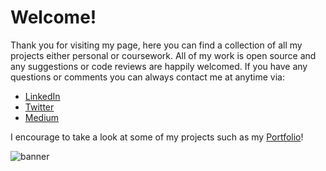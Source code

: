 # Welcome!

Thank you for visiting my page, here you can find a collection of all my projects either personal or coursework. All of my work is open source and any suggestions or code reviews are happily welcomed. If you have any questions or comments you can always contact me at anytime via:

- [LinkedIn](https://www.linkedin.com/in/adamxwebdev/)
- [Twitter](https://twitter.com/AdamxWebDev)
- [Medium](https://medium.com/@AdamxWebDev)

I encourage to take a look at some of my projects such as my [Portfolio](https://adamxwebdev.github.io/Portfolio/)!

![banner](https://media-exp1.licdn.com/dms/image/C4D16AQEUIpNeUYoYCA/profile-displaybackgroundimage-shrink_350_1400/0/1641342540118?e=1647475200&v=beta&t=iVw0OdalQIaBlqL2KMXt_exaHnHQqR2-QUs2Y4e2l68)


<!---
AdamxWebDev/AdamxWebDev is a ✨ special ✨ repository because its `README.md` (this file) appears on your GitHub profile.
You can click the Preview link to take a look at your changes.
--->
